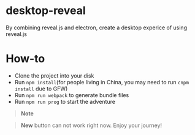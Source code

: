 # desktop-reveal

By combining reveal.js and electron, create a desktop experice of using reveal.js

# How-to

* Clone the project into your disk
* Run `npm install`(for people living in China, you may need to run `cnpm install` due to GFW)
* Run `npm run webpack` to generate bundle files
* Run `npm run prog` to start the adventure

> **Note**

> **New** button can not work right now. Enjoy your journey!

